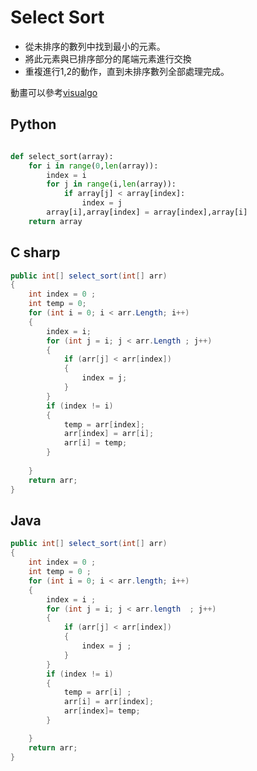 # Select Sort

<ul>
    <li>從未排序的數列中找到最小的元素。</li>
    <li>將此元素與已排序部分的尾端元素進行交換</li>
    <li>重複進行1,2的動作，直到未排序數列全部處理完成。</li>
</ul>

動畫可以參考<a href ="https://visualgo.net/en/sorting">visualgo </a>


## Python




``` python

def select_sort(array):    
    for i in range(0,len(array)):        
        index = i
        for j in range(i,len(array)):
            if array[j] < array[index]:
                index = j                
        array[i],array[index] = array[index],array[i]   
    return array
```


## C sharp

``` csharp
public int[] select_sort(int[] arr)
{
    int index = 0 ;
    int temp = 0;
    for (int i = 0; i < arr.Length; i++)
    {
        index = i;
        for (int j = i; j < arr.Length ; j++)
        {
            if (arr[j] < arr[index])
            {
                index = j;                   
            }
        }
        if (index != i)
        {
            temp = arr[index];
            arr[index] = arr[i];
            arr[i] = temp;
        }
        
    }
    return arr;
}
```

## Java

``` java
public int[] select_sort(int[] arr)
{       
    int index = 0 ;
    int temp = 0 ;   
    for (int i = 0; i < arr.length; i++)
    {
        index = i ;
        for (int j = i; j < arr.length  ; j++)
        {                    
            if (arr[j] < arr[index])
            {
                index = j ;                  
            }
        }
        if (index != i)
        {   
            temp = arr[i] ;
            arr[i] = arr[index];
            arr[index]= temp;  
        }  

    }
    return arr;
}

```










